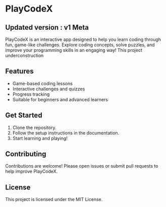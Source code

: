 # PlayCodeX
## Updated version : v1 Meta 



PlayCodeX is an interactive app designed to help you learn coding through fun, game-like challenges. Explore coding concepts, solve puzzles, and improve your programming skills in an engaging way!
This project underconstruction

## Features

- Game-based coding lessons
- Interactive challenges and quizzes
- Progress tracking
- Suitable for beginners and advanced learners

## Get Started

1. Clone the repository.
2. Follow the setup instructions in the documentation.
3. Start learning and playing!

## Contributing

Contributions are welcome! Please open issues or submit pull requests to help improve PlayCodeX.

## License

This project is licensed under the MIT License.
